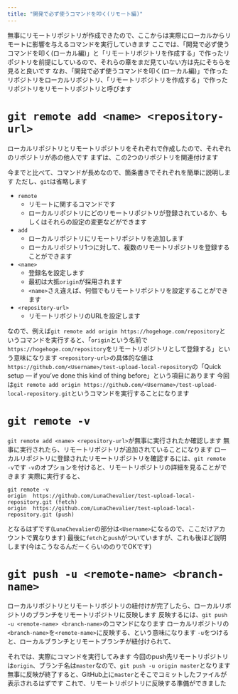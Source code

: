 ```yaml
---
title: "開発で必ず使うコマンドを叩く(リモート編)"
---
```


無事にリモートリポジトリが作成できたので、ここからは実際にローカルからリモートに影響を与えるコマンドを実行していきます
ここでは、「開発で必ず使うコマンドを叩く(ローカル編)」と「リモートリポジトリを作成する」で作ったリポジトリを前提にしているので、それらの章をまだ見ていない方は先にそちらを見ると良いです
なお、「開発で必ず使うコマンドを叩く(ローカル編)」で作ったリポジトリをローカルリポジトリ、「リモートリポジトリを作成する」で作ったリポジトリをリモートリポジトリと呼びます

# `git remote add <name> <repository-url>`

ローカルリポジトリとリモートリポジトリをそれぞれで作成したので、それぞれのリポジトリが赤の他人です
まずは、この2つのリポジトリを関連付けます

今までと比べて、コマンドが長めなので、箇条書きでそれぞれを簡単に説明します
ただし、`git`は省略します

* `remote`
  * リモートに関するコマンドです
  * ローカルリポジトリにどのリモートリポジトリが登録されているか、もしくはそれらの設定の変更などができます
* `add`
  * ローカルリポジトリにリモートリポジトリを追加します
  * ローカルリポジトリ1つに対して、複数のリモートリポジトリを登録することができます
* `<name>`
  * 登録名を設定します
  * 最初は大抵`origin`が採用されます
  * `<name>`さえ違えば、何個でもリモートリポジトリを設定することができます
* `<repository-url>`
  * リモートリポジトリのURLを設定します

なので、例えば`git remote add origin https://hogehoge.com/repository`というコマンドを実行すると、「`origin`という名前で`https://hogehoge.com/repository`をリモートリポジトリとして登録する」という意味になります
`<repository-url>`の具体的な値は`https://github.com/<Username>/test-upload-local-repository`の「Quick setup — if you’ve done this kind of thing before」という項目にあります
今回は`git remote add origin https://github.com/<Username>/test-upload-local-repository.git`というコマンドを実行することになります

# `git remote -v`

`git remote add <name> <repository-url>`が無事に実行されたか確認します
無事に実行されたら、リモートリポジトリが追加されていることになります
ローカルリポジトリに登録されたリモートリポジトリを確認するには、`git remote -v`です
`-v`のオプションを付けると、リモートリポジトリの詳細を見ることができます
実際に実行すると、

```shell
git remote -v
origin  https://github.com/LunaChevalier/test-upload-local-repository.git (fetch)
origin  https://github.com/LunaChevalier/test-upload-local-repository.git (push)
```

となるはずです(`LunaChevalier`の部分は`<Username>`になるので、ここだけアカウントで異なります)
最後に`fetch`と`push`がついていますが、これも後ほど説明します(今はこうなるんだーくらいののりでOKです)

# `git push -u <remote-name> <branch-name>`

ローカルリポジトリとリモートリポジトリの紐付けが完了したら、ローカルリポジトリのブランチをリモートリポジトリに反映します
反映するには、`git push -u <remote-name> <branch-name>`のコマンドになります
ローカルリポジトリの`<branch-name>`を`<remote-name>`に反映する、という意味になります
`-u`をつけると、ローカルブランチとリモートブランチが紐付けられて、

それでは、実際にコマンドを実行してみます
今回のpush先リモートリポジトリは`origin`、ブランチ名は`master`なので、`git push -u origin master`となります
無事に反映が終了すると、GitHub上に`master`とそこでコミットしたファイルが表示されるはずです
これで、リモートリポジトリに反映する準備ができました
